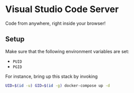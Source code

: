 # Visual Studio Code Server

Code from anywhere, right inside your browser!

## Setup
Make sure that the following environment variables are set:
* `PUID`
* `PGID`

For instance, bring up this stack by invoking
```bash
UID=$(id -u) GID=$(id -g) docker-compose up -d
```

